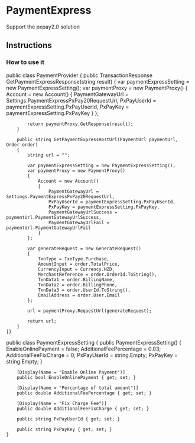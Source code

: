 # PaymentExpress

Support the pxpay2.0 solution


## Instructions

### How to use it

public class PaymentProvider
    {
        public TransactionResponse GetPaymentExpressResponse(string result)
        {
            var paymentExpressSetting = new PaymentExpressSetting();
            var paymentProxy = new PaymentProxy()
            {
                Account = new Account()
                {
                    PaymentGatewayUrl = Settings.PaymentExpressPxPay20RequestUrl,
                    PxPayUserId = paymentExpressSetting.PxPayUserId,
                    PxPayKey = paymentExpressSetting.PxPayKey
                }
            };

            return paymentProxy.GetResponse(result);
        }

        public string GetPaymentExpressHostUrl(PaymentUrl paymentUrl, Order order)
        {
            string url = "";

            var paymentExpressSetting = new PaymentExpressSetting();
            var paymentProxy = new PaymentProxy()
            {
                Account = new Account()
                {
                    PaymentGatewayUrl = Settings.PaymentExpressPxPay20RequestUrl,
                    PxPayUserId = paymentExpressSetting.PxPayUserId,
                    PxPayKey = paymentExpressSetting.PxPayKey,
                    PaymentGatewayUrlSuccess = paymentUrl.PaymentGatewayUrlSuccess,
                    PaymentGatewayUrlFail = paymentUrl.PaymentGatewayUrlFail
                }
            };

            var generateRequest = new GenerateRequest()
            {
                TxnType = TxnType.Purchase,
                AmountInput = order.TotalPrice,
                CurrencyInput = Currency.NZD,
                MerchantReference = order.OrderId.ToString(),
                TxnData1 = order.BillingName,
                TxnData2 = order.BillingPhone,
                TxnData3 = order.UserId.ToString(),
                EmailAddress = order.User.Email
            };

            url = paymentProxy.RequestUrl(generateRequest);

            return url;
        }
	|}

public class PaymentExpressSetting
    {
        public PaymentExpressSetting()
        {
            EnableOnlinePayment = false;
            AdditionalFeePercentage = 0.03;
            AdditionalFeeFixCharge = 0;
            PxPayUserId = string.Empty;
            PxPayKey = string.Empty;
        }

        [Display(Name = "Enable Online Payment")]
        public bool EnableOnlinePayment { get; set; }

        [Display(Name = "Percentage of total amount")]
        public double AdditionalFeePercentage { get; set; }

        [Display(Name = "Fix Charge Fee")]
        public double AdditionalFeeFixCharge { get; set; }

        public string PxPayUserId { get; set; }

        public string PxPayKey { get; set; }
    }